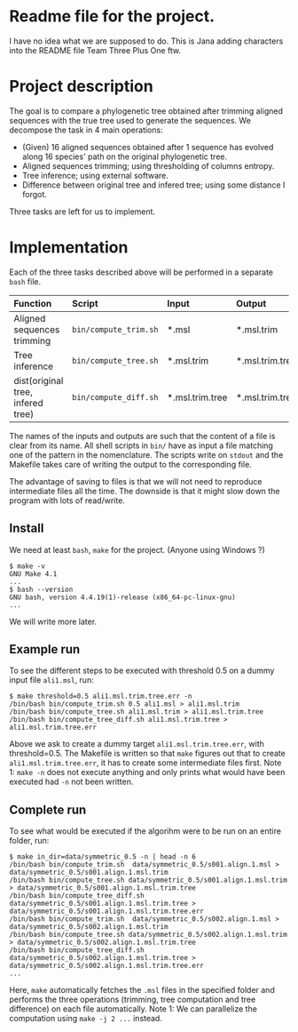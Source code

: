 
# Readme file for the project.
I have no idea what we are supposed to do.
This is Jana adding characters into the README file
Team Three Plus One ftw.

# Project description
The goal is to compare a phylogenetic tree obtained after trimming aligned sequences with the true tree used to generate the sequences.
We decompose the task in 4 main operations:

- (Given) 16 aligned sequences obtained after 1 sequence has evolved along 16 species' path on the original phylogenetic tree.
- Aligned sequences trimming; using thresholding of columns entropy.
- Tree inference; using external software.
- Difference between original tree and infered tree; using some distance I forgot.

Three tasks are left for us to implement.
# Implementation

Each of the three tasks described above will be performed in a separate `bash` file.

Function | Script | Input | Output
:--------|:-------- |:---- |:-----
Aligned sequences trimming          | `bin/compute_trim.sh` | \*.msl | \*.msl.trim
Tree inference                      | `bin/compute_tree.sh` | \*.msl.trim |\*.msl.trim.tree
dist(original tree, infered tree)   |  `bin/compute_diff.sh` | \*.msl.trim.tree | \*.msl.trim.tree.err


The names of the inputs and outputs are such that the content of a file is clear from its name.
All shell scripts in `bin/` have as input a file matching one of the pattern in the nomenclature.
The scripts write on `stdout` and the Makefile takes care of writing the output to the corresponding file.

The advantage of saving to files is that we will not need to reproduce intermediate files all the time.
The downside is that it might slow down the program with lots of read/write.

## Install
We need at least `bash`, `make` for the project. (Anyone using Windows ?)
```
$ make -v
GNU Make 4.1
...
$ bash --version
GNU bash, version 4.4.19(1)-release (x86_64-pc-linux-gnu)
...
```
We will write more later.

## Example run
To see the different steps to be executed with threshold 0.5 on a dummy input file `ali1.msl`, run:

```
$ make threshold=0.5 ali1.msl.trim.tree.err -n
/bin/bash bin/compute_trim.sh 0.5 ali1.msl > ali1.msl.trim
/bin/bash bin/compute_tree.sh ali1.msl.trim > ali1.msl.trim.tree
/bin/bash bin/compute_tree_diff.sh ali1.msl.trim.tree > ali1.msl.trim.tree.err
```

Above we ask to create a dummy target `ali1.msl.trim.tree.err`, with threshold=0.5.
The Makefile is written so that `make` figures out that to create `ali1.msl.trim.tree.err`, it has to create some intermediate files first.
Note 1: `make -n` does not execute anything and only prints what would have been executed had `-n` not been written.

## Complete run

To see what would be executed if the algorihm were to be run on an entire folder, run:
```
$ make in_dir=data/symmetric_0.5 -n | head -n 6
/bin/bash bin/compute_trim.sh  data/symmetric_0.5/s001.align.1.msl > data/symmetric_0.5/s001.align.1.msl.trim
/bin/bash bin/compute_tree.sh data/symmetric_0.5/s001.align.1.msl.trim > data/symmetric_0.5/s001.align.1.msl.trim.tree
/bin/bash bin/compute_tree_diff.sh data/symmetric_0.5/s001.align.1.msl.trim.tree > data/symmetric_0.5/s001.align.1.msl.trim.tree.err
/bin/bash bin/compute_trim.sh  data/symmetric_0.5/s002.align.1.msl > data/symmetric_0.5/s002.align.1.msl.trim
/bin/bash bin/compute_tree.sh data/symmetric_0.5/s002.align.1.msl.trim > data/symmetric_0.5/s002.align.1.msl.trim.tree
/bin/bash bin/compute_tree_diff.sh data/symmetric_0.5/s002.align.1.msl.trim.tree > data/symmetric_0.5/s002.align.1.msl.trim.tree.err
...
```
Here, `make` automatically fetches the `.msl` files in the specified folder and performs the three operations (trimming, tree computation and tree difference) on each file automatically.
Note 1: We can parallelize the computation using `make -j 2 ...` instead.
